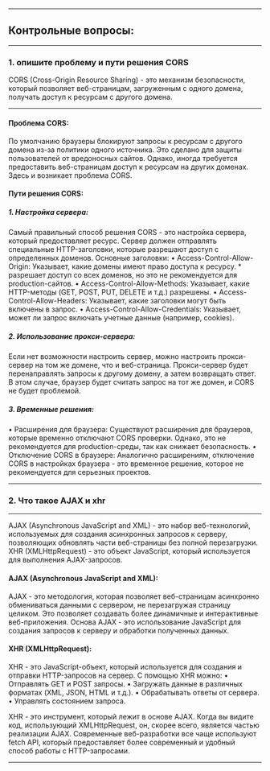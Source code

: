 #
***
## Контрольные вопросы: 
***
### 1.	опишите проблему и пути решения CORS
CORS (Cross-Origin Resource Sharing) - это механизм безопасности, который позволяет веб-страницам, загруженным с одного домена, получать доступ к ресурсам с другого домена. 
***
#### Проблема CORS:
По умолчанию браузеры блокируют запросы к ресурсам с другого домена из-за политики одного источника. Это сделано для защиты пользователей от вредоносных сайтов. Однако, иногда требуется предоставить веб-страницам доступ к ресурсам на других доменах. Здесь и возникает проблема CORS.

#### Пути решения CORS:
##### 1.	Настройка сервера:
Самый правильный способ решения CORS - это настройка сервера, который предоставляет ресурс. Сервер должен отправлять специальные HTTP-заголовки, которые разрешают доступ с определенных доменов. Основные заголовки:
•	Access-Control-Allow-Origin: Указывает, какие домены имеют право доступа к ресурсу. * разрешает доступ со всех доменов, но это не рекомендуется для production-сайтов.
•	Access-Control-Allow-Methods: Указывает, какие HTTP-методы (GET, POST, PUT, DELETE и т.д.) разрешены.
•	Access-Control-Allow-Headers: Указывает, какие заголовки могут быть включены в запрос.
•	Access-Control-Allow-Credentials: Указывает, может ли запрос включать учетные данные (например, cookies).

##### 2.	Использование прокси-сервера:
Если нет возможности настроить сервер, можно настроить прокси-сервер на том же домене, что и веб-страница. Прокси-сервер будет перенаправлять запросы к другому домену, а затем возвращать ответ. В этом случае, браузер будет считать запрос на тот же домен, и CORS не будет проблемой.

##### 3.	Временные решения:
•	Расширения для браузера: Существуют расширения для браузеров, которые временно отключают CORS проверки. Однако, это не рекомендуется для production-среды, так как снижает безопасность.
•	Отключение CORS в браузере: Аналогично расширениям, отключение CORS в настройках браузера - это временное решение, которое не рекомендуется для серьезных проектов.

***
### 2.	Что такое AJAX и xhr
***
AJAX (Asynchronous JavaScript and XML) - это набор веб-технологий, используемых для создания асинхронных запросов к серверу, позволяющих обновлять части веб-страницы без полной перезагрузки. 
XHR (XMLHttpRequest) - это объект JavaScript, который используется для выполнения AJAX-запросов.

#### AJAX (Asynchronous JavaScript and XML):
AJAX - это методология, которая позволяет веб-страницам асинхронно обмениваться данными с сервером, не перезагружая страницу целиком. Это позволяет создавать более динамичные и интерактивные веб-приложения. Основа AJAX - это использование JavaScript для создания запросов к серверу и обработки полученных данных.
#### XHR (XMLHttpRequest):
XHR - это JavaScript-объект, который используется для создания и отправки HTTP-запросов на сервер. С помощью XHR можно:
•	Отправлять GET и POST запросы.
•	Загружать данные в различных форматах (XML, JSON, HTML и т.д.).
•	Обрабатывать ответы от сервера.
•	Управлять состоянием запроса.

XHR - это инструмент, который лежит в основе AJAX. Когда вы видите код, использующий XMLHttpRequest, он, скорее всего, является частью реализации AJAX. Современные веб-разработки все чаще используют fetch API, который предоставляет более современный и удобный способ работы с HTTP-запросами.
***

